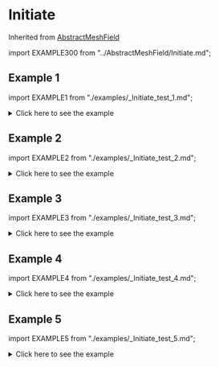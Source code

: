 # Initiate

Inherited from [AbstractMeshField](/docs-api/AbstractMeshField)

import EXAMPLE300 from "../AbstractMeshField/Initiate.md";

<EXAMPLE300 />

## Example 1

import EXAMPLE1 from "./examples/_Initiate_test_1.md";

<details>
<summary>Click here to see the example</summary>
<div>

<EXAMPLE1 />

</div>
</details>

## Example 2

import EXAMPLE2 from "./examples/_Initiate_test_2.md";

<details>
<summary>Click here to see the example</summary>
<div>

<EXAMPLE2 />

</div>
</details>

## Example 3

import EXAMPLE3 from "./examples/_Initiate_test_3.md";

<details>
<summary>Click here to see the example</summary>
<div>

<EXAMPLE3 />

</div>
</details>

## Example 4

import EXAMPLE4 from "./examples/_Initiate_test_4.md";

<details>
<summary>Click here to see the example</summary>
<div>

<EXAMPLE4 />

</div>
</details>

## Example 5

import EXAMPLE5 from "./examples/_Initiate_test_5.md";

<details>
<summary>Click here to see the example</summary>
<div>

<EXAMPLE4 />

</div>
</details>
